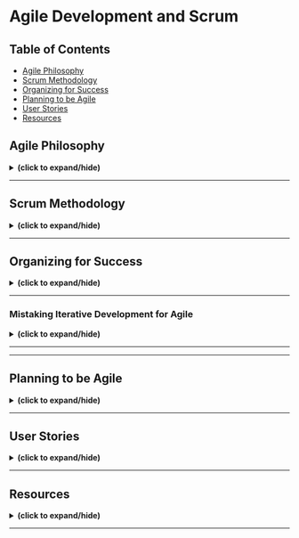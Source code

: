 # Agile Development and Scrum

## Table of Contents
- [Agile Philosophy](#agile_philosophy)
- [Scrum Methodology](#scrum_methodology)
- [Organizing for Success](#organizing_for_success)
- [Planning to be Agile](#planning_to_be_agile)
- [User Stories](#user_stories)
- [Resources](#resources)

<a id="agile_philosophy"></a>
## Agile Philosophy
<details close>
<summary><b>(click to expand/hide)</b></summary>
<!-- MarkdownTOC -->

# Agile Overview
<details close>
<summary><b>(click to expand/hide)</b></summary>
<!-- MarkdownTOC -->

## Definition
Agile is an iterative, collaborative approach to project management, particularly prevalent in software development, enabling teams to deliver value to customers quickly and efficiently.

## Key Characteristics
- **Iterative Development:** Small increments of work, allowing for customer feedback.
- **Adaptive Planning:** Planning in short spans to facilitate flexibility.
- **Evolutionary Development:** Gradual progress, building projects in pieces for easy adjustment.
- **Early Delivery:** Quick, consistent delivery of project parts to receive customer feedback.
- **Continuous Improvement:** Regular refining of methods and end-products based on feedback.
- **Responsiveness to Change:** The ability to adapt to project changes swiftly.

## Agile Manifesto
The Agile Manifesto emphasizes:
1. **Individuals and interactions** over processes and tools.
2. **Working software** over comprehensive documentation.
3. **Customer collaboration** over contract negotiation.
4. **Responding to change** over following a plan.

_While there is value in the items on the right, Agile prioritizes the items on the left._

## Agile Software Development
- Adherence to the principles of the Agile Manifesto.
- Emphasizing flexibility, peer interaction, and customer engagement.
- Maintaining high transparency among team members.
- Utilization of small, co-located, cross-functional, self-organizing, self-managing teams.

## Conclusion
- Agile promotes building what is currently needed by the customer, not just what was originally planned.
- The methodology encourages adaptability and customer-centricity in software development.
- It fosters a dynamic environment of continuous improvement and response to change.

<!-- /MarkdownTOC -->
</details>

---

### Methodologies Overview
<details close>
<summary><b>(click to expand/hide)</b></summary>
<!-- MarkdownTOC -->

# Software Development Methodologies

## Traditional Waterfall Development

- **Phased approach:** Requirements, Design, Coding, Integration, Testing, Deployment
- **Issues:**
  - Lack of provision for change
  - Discovery of issues late in the process
  - Information loss between phases
  - High cost of mistakes found later in development
  - Long lead times
  - Siloed teams unaware of their impact on others

## Extreme Programming (XP)

- **Introduced:** 1996 by Kent Beck
- **Nature:** Iterative, foundation for Agile
- **Goal:** Improve software quality, responsiveness to changing customer requirements
- **Core Values:**
  - **Simplicity:** Focus on what is necessary, avoid over-engineering
  - **Communication:** Regular interaction within the team
  - **Feedback:** Essential for continual improvement
  - **Respect:** Equal and valuable contribution from all team members
  - **Courage:** Honest estimations, commitments without padding

## Kanban

- **Origin:** Japanese manufacturing systems
- **Key Principles:**
  - **Visualize the workflow:** Important for understanding and managing work
  - **Limit work in progress (WIP):** Focus on completing current tasks effectively
  - **Manage and enhance flow:** Constantly seek improvement and efficiency
  - **Explicit policies:** Clear understanding of the process and 'Definition of Done'
  - **Continuous improvement:** Constant iterative feedback for process enhancement

## Summary

- The **Waterfall approach** is structured and linear but lacks flexibility, leading to potential issues surfacing late in development, causing costly remedies and delayed deliveries.
- **Extreme Programming (XP)** is an agile methodology introduced to improve software quality and responsiveness, emphasizing customer satisfaction and internal team dynamics. Its values are simplicity, communication, feedback, respect, and courage.
- **Kanban** introduces principles from Japanese manufacturing, focusing on visual task management, limiting WIP, and continuous improvement. It emphasizes efficiency, clarity, and process enhancement.

<!-- /MarkdownTOC -->
</details>

---

### Working Agile
<details close>
<summary><b>(click to expand/hide)</b></summary>
<!-- MarkdownTOC -->

# Agile Development Practices Summary

## Working in Small Batches

- Originates from lean manufacturing principles.
- Helps prevent waste by identifying issues early before they scale.
- Example: Single piece flow in mailing brochures allows immediate quality checks.

## Minimum Viable Product (MVP)

- Not merely phase one of a project.
- The simplest version of a product used to test hypotheses and gather learnings.
- Focuses on continuous improvement through customer feedback.
- Example: Iterative development from a skateboard to a car based on user needs and feedback.

## Behavior Driven Development (BDD)

- Describes the system from the outside in, focusing on user interaction.
- Often applied at integration testing level, testing the system’s overall behavior.
- Uses Gherkin syntax for clear, understandable scenarios by both stakeholders and developers.

## Test Driven Development (TDD)

- A method of testing the system from the inside out.
- Focuses on unit testing and the functionality of individual modules.
- Follows a "Red, Green, Refactor" workflow: write test, write code to pass the test, then improve code.

## Pair Programming

- Involves two programmers working together at one workstation.
- Enhances code quality through real-time review and collaboration.
- Facilitates knowledge sharing and mentorship among team members.
- Leads to early defect discovery and reduced maintenance costs.

## Conclusion

Adopting Agile practices such as working in small batches, developing MVPs, and engaging in BDD, TDD, and pair programming can lead to more efficient production cycles, higher quality products, and more responsive, adaptive development processes.

<!-- /MarkdownTOC -->
</details>

---

<!-- /MarkdownTOC -->
</details>

---

<a id="scrum_methodology"></a>
## Scrum Methodology
<details close>
<summary><b>(click to expand/hide)</b></summary>
<!-- MarkdownTOC -->

### Scrum Overview
<details close>
<summary><b>(click to expand/hide)</b></summary>
<!-- MarkdownTOC -->

# Agile vs. Scrum Summary Notes

## Overview
- **Agile**: A philosophy or mindset focused on iterative development, collaboration, and adaptability.
- **Scrum**: A methodology implementing Agile principles in a prescriptive and structured manner.

## Scrum in Detail

### Characteristics
- Management framework for incremental product development.
- Emphasizes small, cross-functional, self-managing teams.
- Provides structure through roles, rules, and artifacts.
- Iterative approach using fixed-length increments called "sprints."
- Aims for a potentially shippable product increment after each sprint.

### Challenges
- Easy to understand but difficult to master.
- Requires experience, consider hiring a mentor for guidance.

### The Sprint
- One iteration through the design, code, test, deploy cycle.
- Each sprint has a clear goal.
- Typically two weeks long (varies from one to four weeks).
- Must result in a deployable increment to gather customer feedback.

### Steps in the Scrum Process
1. **Product Backlog**: The comprehensive list of project tasks.
2. **Backlog Refinement**: Grooming tasks to ensure they are ready for the next phase.
3. **Sprint Planning**: Creating a sprint backlog from the product backlog tasks.
4. **Daily Scrum/Stand-up**: Daily team update meeting.
    - What was done yesterday?
    - What will be done today?
    - Any blockers?
5. **Sprint Review and Retrospective**: Assessing the completed work and team's process.

### Iterative Development
- Continuous cycle: Design, code, test, deploy.
- Feedback from each sprint informs the next.
- Central to Scrum, ensuring agility and customer focus.

## Conclusion
- Scrum is an Agile framework with a clear, structured methodology.
- It requires commitment and understanding, often necessitating experienced guidance.
- Sprints keep the team focused and aligned with user feedback.
- The process is iterative, adapting to insights gathered throughout the project's progression.

<!-- /MarkdownTOC -->
</details>

---

### The 3 Roles of Scrum
<details close>
<summary><b>(click to expand/hide)</b></summary>
<!-- MarkdownTOC -->

# Scrum Roles Summary

## Overview
Scrum framework involves three pivotal roles:
1. **Product Owner**
2. **Scrum Master**
3. **Scrum Team**

---

## 1. Product Owner
- **Key liaison** between stakeholders and the Scrum team.
- **Articulates product vision**, ensuring the team understands the directions and goals.
- **Decides on requirement priorities**, controls the product backlog, and adjusts expectations.
- **Authority to accept or reject work results** based on whether the increments meet the requirements and vision.

### Responsibilities
- Represents stakeholders' interests and needs.
- Holds the decision power on continuing or adjusting development paths.
- Ensures the product backlog is refined and ready for sprints.

---

## 2. Scrum Master
- **Facilitates and enforces Scrum processes** and ensures the team follows the agreed-upon rules.
- Acts as a **shield** for the team from external distractions and interferences.
- **Resolves impediments** and focuses on creating a productive work environment.
- **Enforces timeboxes** for various Scrum events to keep the team within schedule.
- **No direct management authority** over the team, acting more as a servant leader and coach.

### Responsibilities
- Coaches the team and helps them to uphold Scrum values.
- Collects empirical data for progress tracking and potential forecast adjustments.
- Encourages a self-organizing and autonomous team environment.

---

## 3. Scrum Team
- **Cross-functional** group involving various roles (developers, testers, business analysts, etc.).
- **Self-organizing and self-managing** with members assigning work to themselves.
- Ideally, teams are small (often recommended as seven plus or minus two) and **co-located**.

### Characteristics
- Members work full-time on the team, dedicated to one project at a time.
- The team commits to work incrementally, one sprint at a time.
- High autonomy in deciding how to meet sprint goals.

### Best Practices
- Co-located teams or at least members being in the same geographical/time zone for better collaboration.
- Long-term dedication to projects, without members being shuffled around.

---

## Conclusion
In Scrum, the **Product Owner** is the vision setter, the **Scrum Master** is the facilitator, and the **Scrum Team** is the executor. Each role complements the others, driving collaborative and efficient project progress. The key to success includes clear communication, understanding of roles, and adherence to the Scrum principles and guidelines.

<!-- /MarkdownTOC -->
</details>

---

### Artifacts, Events, and Benefits
<details close>
<summary><b>(click to expand/hide)</b></summary>
<!-- MarkdownTOC -->

# Scrum Overview

## Artifacts of Scrum

1. **Product Backlog**
   - A comprehensive list of user stories and requirements for the product that are yet to be completed.
   - May include various backlogs (icebox, release backlog) generally referred to as the product backlog.

2. **Sprint Backlog**
   - User stories selected for completion in the upcoming sprint (typically two weeks).

3. **Done Increment**
   - The product increment completed at the end of a sprint.

## Scrum Events

1. **Sprint Planning Meeting**
   - Attendance: Product Owner, Scrum Master, and Development Team.
   - Purpose: Plan the work for the upcoming sprint.

2. **Daily Scrum / Stand-up**
   - A daily meeting for status updates and impediment removal.

3. **Sprint**
   - The time-boxed period (usually two weeks) where the team works to complete the selected work.

4. **Sprint Review**
   - A meeting where the team demonstrates the new features to stakeholders.

5. **Sprint Retrospective**
   - The team reflects on the past sprint and plans improvements for the next one.

## Benefits of Using Scrum

- Higher productivity through daily meetings and visibility (via tools like a Kanban board).
- Improved quality via engaged teams and practices like TDD (Test Driven Development).
- Reduced time-to-market due to incremental delivery.
- Increased stakeholder satisfaction through frequent progress visibility.
- Enhanced team dynamics and happiness due to transparency and shared responsibilities.

## Scrum vs. Kanban

- **Cadence**: Scrum has fixed-length sprints, while Kanban is a continuous flow.
- **Release Methodology**: Scrum releases at the end of each sprint, whereas Kanban follows a continuous delivery model.
- **Roles**: Scrum assigns specific roles (Product Owner, Scrum Master, Development Team); Kanban doesn’t prescribe specific roles.
- **Key Metrics**: Scrum measures velocity; Kanban focuses on cycle time.
- **Change Philosophy**: Scrum limits changes during sprints, while Kanban accommodates changes at any time.

## Conclusion

Scrum, with its structured approach and specific roles and rituals, promotes a productive and collaborative environment that enhances product quality, reduces delivery time, and increases stakeholder satisfaction.

<!-- /MarkdownTOC -->
</details>

---

<!-- /MarkdownTOC -->
</details>

---

<a id="organizing_for_success"></a>
## Organizing for Success
<details close>
<summary><b>(click to expand/hide)</b></summary>
<!-- MarkdownTOC -->

### Organizational impact of Agile
<summary><b>(click to expand/hide)</b></summary>
<!-- MarkdownTOC -->

# Agile Organization and Alignment with DevOps

## Key Insights from the Video

### Understanding Agile Team Organization

- **Conway's Law**: Organizations are prone to designing systems that mirror their own communication structure.
  - Teams divided by function (UI, application, database) tend to create systems reflecting this segmentation (e.g., three-tier architecture).

- **Optimal Team Structure in Agile**:
  - Teams should be **loosely coupled** to minimize dependencies.
  - Despite low coupling, teams need **tight alignment** on goals, as they contribute to a single product.
  - Each team should have a **specific mission** aligned with business objectives (e.g., separate teams for order handling, accounts, shopping cart, etc., in an e-commerce application).
  - Teams must have **end-to-end responsibility**, encompassing building, running, and debugging their product elements.
  - A **long-term mission** is essential for team stability and ownership.

- **Importance of Autonomy**:
  - Autonomy keeps teams motivated, leading to higher-quality outputs.
  - Decisions made at the team level enhance speed and efficiency.

### The Wall of Confusion in Development vs. Operations

- Traditional conflict exists between Development (seeking change) and Operations (seeking stability), often depicted as the "wall of confusion."
- The disjoint can cause significant delays in production deployment, negating the agility in development processes.

### Need for Agile Across the Organization

- **DevOps as a Solution**:
  - Addresses the divide between Development and Operations.
  - Ensures the entire organization is aligned in agility, preventing bottlenecks.
  - Accelerates time to market by making the operations team as agile as the development team.

- **Alignment of Agile and DevOps**:
  - Both aim for faster delivery, responsiveness to change, higher quality, and increased productivity.
  - Adoption of DevOps complements and enhances the effectiveness of Agile.

### Summary

Organizing teams with autonomy and end-to-end responsibilities leads to more efficient, motivated teams and better products. However, without adopting Agile principles across the entire organization, including operations, companies risk creating bottlenecks that hinder rapid deployment and fast response to change. Integrating DevOps with Agile practices is essential for aligning goals across departments, ultimately leading to quicker time to market and more responsive product development.

<!-- /MarkdownTOC -->
</details>

---

### Mistaking Iterative Development for Agile
<details close>
<summary><b>(click to expand/hide)</b></summary>
<!-- MarkdownTOC -->

# Understanding True Agile Practices

## Common Misconceptions and Pitfalls in "Agile" Adoption

### The Pitfall of "Water-Scrum-Fall"

- **Problematic Approach**:
  - Organizations claim to be Agile but engage in extensive upfront planning (the "fuzzy front end").
  - Development seems iterative, but there's no real agility because they don't seek customer feedback after each iteration.
  - The deployment phase ("the last mile") is slow and cumbersome due to the lack of previous integration efforts.

- **Consequences**:
  - This approach misses the essence of being truly Agile.
  - It lacks responsiveness to change and immediate customer feedback.

### What Agile Is Not

- **Not Just Iterative Development**: 
  - Simply breaking the development process into sprints doesn't constitute Agile.
  - Agile involves constant feedback, adaptability, and a more integrated approach to team roles.

- **Not Just a Group of Developers**: 
  - An Agile team is cross-functional, involving testers, business analysts, operations personnel (in a DevOps context), etc., alongside developers.

- **No Traditional Project Managers**:
  - Agile doesn't accommodate a command-and-control style project manager role.
  - Teams self-manage and distribute tasks internally, promoting autonomy and collective ownership.

### Characteristics of Genuine Agile Practices

- **Responsiveness and Adaptability**: 
  - True agility is being able to pivot quickly based on feedback and changes.
  - The goal is to deliver value frequently and adjust to evolving project insights and market conditions.

- **Integrated Team Dynamics**:
  - Encouraging diverse roles within teams to blur traditional boundaries.
  - Emphasizing collaboration and shared responsibility.

- **Leadership within Agile**:
  - Leadership roles in Agile facilitate, rather than dictate, promoting a conducive environment for the team's self-management.

## Conclusion

Many organizations mistakenly label their processes as "Agile" when they're actually engaging in a hybrid of Waterfall and Scrum without the core principles of Agile. True Agile methodology is not merely about iterative development; it's about a holistic approach that embraces change, values feedback, encourages cross-functionality, and removes hierarchical bottlenecks in project management.

<!-- /MarkdownTOC -->
</details>

---

<!-- /MarkdownTOC -->
</details>

---

<a id="planning_to_be_agile"></a>
## Planning to be Agile
<details close>
<summary><b>(click to expand/hide)</b></summary>
<!-- MarkdownTOC -->

### Destination Unknown
<details close>
<summary><b>(click to expand/hide)</b></summary>
<!-- MarkdownTOC -->

# Navigating the Unknown: Agile Planning

Douglas Adams humorously captured the nature of deadlines with his quote: 
> "I love deadlines. I love the whooshing sound they make as they fly by."

This sentiment underscores a common issue: **missed deadlines**. The question is, why does this keep happening, and how can we navigate these uncertainties better?

## The Challenge of Traditional Planning

- Traditional project management often involves setting a 'stake in the ground' at the very start.
- However, akin to navigating through a constantly moving field of penguins, software development is filled with variables.
- These variables (like ongoing patches and updates) make it challenging to stick to initial plans.

## Agile's Approach: Iterative Planning

- Agile promotes **navigating the unknown** through iterative planning, an approach that aligns with moving through an unpredictable environment.
- Key idea: **Don’t decide everything at the point you know the least.** At a project's start, our knowledge is minimal, making detailed planning impractical and often inaccurate.

### Benefits of Iterative Planning

1. **Adaptability**: Allows for course corrections as more information becomes available.
2. **Improved Estimates**: As teams progress, they can make more accurate estimates for the immediate future, rather than uncertain long-term predictions.

### Practical Application

- Avoid attempting to be omnipotent with project planning.
- Plan based on current knowledge, then adjust as more information is gathered.
- Recognize that estimates for the distant future (e.g., three months away) will be inherently less accurate than those for the immediate future (e.g., two weeks away).

## Summary

In development projects, attempting to plan every detail from the start often leads to the familiar whoosh of missed deadlines. Agile methodologies encourage a more adaptive approach. By embracing iterative planning and understanding that plans are based on what we know now, teams can navigate through their projects more effectively and meet deadlines more consistently.

---

<!-- /MarkdownTOC -->
</details>

---

### Agile Roles and the Need for Training
<details close>
<summary><b>(click to expand/hide)</b></summary>
<!-- MarkdownTOC -->

# Common Pitfalls in Agile Transformation

Organizational challenges often impede true Agile adoption. One significant issue is the reassignment of traditional roles to Agile ones without proper training or understanding of the responsibilities and mindset shifts involved.

## Misalignment of Roles and Responsibilities

Transitioning to Agile involves more than just changing titles; it requires a fundamental shift in roles and responsibilities.

### 1. Product Manager vs. Product Owner

- **Product Manager**: Primarily focused on the business and operational aspects, such as managing budgets.
- **Product Owner**: Acts as a visionary, leading the team through experiments to achieve the sprint goal. This role requires a different skill set centered on product direction rather than budget management.

> Misconception: A Product Manager can seamlessly transition into a Product Owner role without guidance and training on the different focus required.

### 2. Project Manager vs. Scrum Master

- **Project Manager**: Task-oriented, keeping the team aligned with the project plan. They tend to document risks and expect team members to handle impediments themselves.
- **Scrum Master**: Serves as a coach, focusing on keeping the team self-sufficient and helping eliminate impediments directly. They foster a self-managing environment.

> Misconception: A Project Manager can become a Scrum Master without understanding the fundamental shift from task management to team empowerment.

### 3. Development Team vs. Scrum Team

- **Development Team**: Often composed only of software engineers.
- **Scrum Team**: A cross-functional unit that includes various roles necessary for the project, such as testers, security experts, business analysts, and operations staff.

> Misconception: A group of software engineers can operate as a Scrum Team without integrating diverse roles necessary for a holistic approach to product development.

## The Need for a Shift in Leadership Mindset

Bill Cantor emphasized that business leaders must acknowledge the departure from traditional fixed-function project management to successfully adopt Agile.

- Leadership must stop expecting distant future predictions and instead focus on short-term, adaptable planning.
- Questions from management should shift from long-term outcomes to immediate customer value and team objectives.

## Conclusion: Importance of Proper Training in Agile Transition

Adopting Agile is not merely a change in terminology but a fundamental shift in mindset and operations. Proper training for new roles is essential, as is the need for upper management to embrace the Agile approach genuinely. Without these, organizations risk falling into familiar patterns that are counterproductive to Agile methodologies.

**Key Takeaway**: Transitioning to Agile requires thorough training, a shift in focus, and new priorities for everyone involved, from team members to upper management.

<!-- /MarkdownTOC -->
</details>

---

### Kanban and Agile Planning Tools
<details close>
<summary><b>(click to expand/hide)</b></summary>
<!-- MarkdownTOC -->

# Agile Planning with ZenHub

## Introduction
- Agile tools facilitate but don't replace an Agile mindset.
- Importance of understanding project management concepts.
- Preference for simplicity in tracking items (Epics and Stories over tasks and subtasks).

## ZenHub Overview
- ZenHub is a GitHub plugin, adding project management capabilities within GitHub.
- Features a Kanban board customizable to specific project needs.
- Developers stay within GitHub, avoiding fragmentation and outdated statuses.

## Advantages of ZenHub
- Utilizes GitHub issues, keeping everything integrated.
- Real-time status updates within the developers' primary workspace.
- Streamlines communication and status tracking for management.

## Understanding Kanban Boards
- Represents tasks to do, in progress, and completed.
- Visual and intuitive layout for tracking progress.
- Example provided with a real-world physical Kanban board.

## ZenHub Pipelines (Columns)
1. **New Issues**: Acts like an inbox for all new items.
   - Requires regular triage to keep updated.
2. **Icebox**: Long-term storage for issues to address later.
   - Helps in keeping active pipelines decluttered.
3. **Product Backlog**: Comprehensive list of future tasks.
   - Doesn't include current tasks.
   - De-clutters by moving long-term tasks to the Icebox.
4. **Sprint Backlog**: Tasks planned for the upcoming sprint.
   - Main focus area for developers.
5. **In Progress**: Tasks currently being worked on.
   - Visible assignment to developers.
6. **Review/QA**: Pull requests and quality assurance stage.
   - Collaborative reviewing of completed work.
7. **Done**: Completed tasks by developers.
   - Awaits product owner's final review and acceptance.

## Workflow Summary
- Tasks flow from left to right, starting with new issues and concluding with done items.
- Developers maintain focus on the Sprint Backlog and In Progress work.
- Continuous cycle of progress and review.

## Conclusion
- The Kanban board is a dynamic, visual tool in Agile project management.
- ZenHub integrates this functionality within GitHub, simplifying the workflow and increasing productivity.

<!-- /MarkdownTOC -->
</details>

---

<!-- /MarkdownTOC -->
</details>

---

<a id="user_stories"></a>
## User Stories
<details close>
<summary><b>(click to expand/hide)</b></summary>
<!-- MarkdownTOC -->

### Creating Good User Stories
<details close>
<summary><b>(click to expand/hide)</b></summary>
<!-- MarkdownTOC -->

# Summary: Effective User Stories and Use of Epics in Agile

## User Story Fundamentals

- **Definition**: A user story is a small, concise statement representing a requirement described from the user's perspective, focusing on the value or result they seek.
- **Composition**: User stories traditionally follow a simple template:
  - "As a (type of user), I want (an action) so that (benefit/value)."
- **Business Value**: Essential to highlight why the need exists and the benefits that fulfilling it will provide.

### Key Components of a Good User Story

1. **Description of Business Value**: Clarifying the importance and benefits of the user story.
2. **Assumptions & Details**: Providing necessary context or specific conditions that developers need to consider.
3. **Acceptance Criteria/Definition of Done**: Establishing clear, testable conditions that must be met for the user story to be considered complete.

## INVEST(by Bill Wake) Criterion for Robust User Stories

- **Independent**: The story should stand alone and be deliverable without depending on others.
- **Negotiable**: Details can be discussed and redefined by team members and stakeholders.
- **Valuable**: Provides value to the customer or stakeholder.
- **Estimable**: Clear enough for developers to estimate the effort needed.
- **Small**: Concise enough to be achievable within a single sprint.
- **Testable**: Defined so that it's clear when the story is 'done'.

## Acceptance Criteria with Gherkin Syntax

- Utilizes a structured format to specify conditions for passing tests:
  - "Given [context], when [action], then [outcome]."
- Ensures all stakeholders have a clear understanding of expected outcomes.

## Epics in Agile Framework

- **Definition**: Epics are large-scale work items, encompassing various smaller user stories.
- **Usage**: Employed when ideas or tasks are too vast for a single sprint, requiring breakdown into more digestible, executable chunks.
- **Backlog Management**: Epics often start as large, undefined ideas and get broken down into smaller user stories during backlog refinement.

## Conclusion

- User stories represent actionable, value-driven requirements that are comprehensible by both technical teams and stakeholders.
- They should adhere to the INVEST criteria and have well-defined acceptance criteria.
- Larger initiatives are managed through Epics, which are subsequently decomposed into smaller user stories for execution within sprints.

<!-- /MarkdownTOC -->
</details>

---

### Effectively using Story Points
<details close>
<summary><b>(click to expand/hide)</b></summary>
<!-- MarkdownTOC -->

# Summary of Story Points in Agile

## Definition
- **Story Points**: An abstract metric used to estimate the difficulty of implementing a user story. 

## Key Components of Estimating Story Points
- **Effort**: The amount of work required to complete a user story.
- **Complexity**: The intricacy of the user story.
- **Uncertainty**: The unknown factors that may affect the completion of the user story.

## Estimation Technique
- Story points provide a relative value of the size of a story.
- Commonly use a modified Fibonacci sequence to assign points (e.g., 3 for small, 5 for medium, 8 for large, 13 for extra-large).
- The team must agree on what constitutes each size category (e.g., what a 'medium' story entails).
- The process is akin to comparing buildings' sizes without measuring their exact height.

## Recommendations for User Stories
- Keep stories relatively small, something that can be completed in a few days.
- Larger stories should be broken down into smaller ones for manageability and efficient tracking.

## Anti-Patterns to Avoid
- **Equating Story Points with Wall Clock Time**: Story points are not equivalent to specific hours or days. They are a measure of relative size and complexity.
  - Avoid statements like "a 3-point story is 3 days of work."
  - Humans are inherently bad at estimating exact times due to unforeseen complications or other work aspects.

## Important Takeaways
- Story points are abstract and relative, not concrete measurements.
- They help teams avoid the pitfalls of tying estimations to exact timeframes.
- The focus is on understanding the relative effort, complexity, and uncertainty, not the specific duration.

<!-- /MarkdownTOC -->
</details>

---

### Building the Product Backlog
<details close>
<summary><b>(click to expand/hide)</b></summary>
<!-- MarkdownTOC -->

# Scrum Process: Product Backlog

## Definition
- **Product Backlog**: A ranked list of all the stories that are yet to be implemented.
  - Contains stories not currently in sprints or being worked on.
  - Ranked in order of business importance.
  - Stories at the top have more detail compared to those at the bottom, making them "sprint ready."

## Creating and Managing a Product Backlog

### Example: Building a Hit Counter Service
- **Service Requirements**:
  1. A basic counting service.
  2. Allows multiple counters.
  3. Counters persist across restarts (require database).
  4. Ability to reset counters.

### Story Creation
- Use the story template: `"As a [role], I need [function], so that [benefit]."`
- Stories created from service requirements:
  1. `"As a user, I need a service that has a counter so that I can keep track of how many times something has been done."`
  2. `"As a user, I need to have multiple counters so that I can keep track of several counts at once."`
  3. `"As a service provider, I need a service to persist the last known count so that users don't lose track of their counts after the service is restarted."`
  4. `"As a system administrator, I need the ability to reset the counter so that I can redo counting from the start."`

### Prioritizing the Backlog
- Stories move from "New Issues" (inbox) to either the "Icebox" or "Product Backlog."
- Prioritization example:
  1. **Fundamental service setup**: Top of the product backlog.
  2. **Multiple counters**: Handled later, stored in the icebox for future consideration.
  3. **Persistence after restarts**: High priority, added to the product backlog for early implementation.
  4. **Resetting counters**: Implemented after persistence, as it's useful for management.

## Key Takeaways
- The product backlog is dynamic and detailed, ensuring clarity on what needs to be developed next.
- Stories higher in the backlog contain more detail, are a higher priority, and are more immediate for development.
- Utilizing the story template ensures clarity on the beneficiary of the feature and the business value it provides.

<!-- /MarkdownTOC -->
</details>

---

<!-- /MarkdownTOC -->
</details>

---

<a id="resources"></a>
## Resources
<details close>
<summary><b>(click to expand/hide)</b></summary>
<!-- MarkdownTOC -->

- []()

<!-- /MarkdownTOC -->
</details>

---
